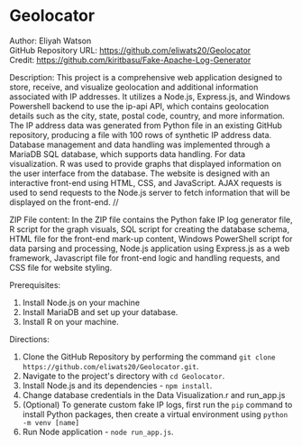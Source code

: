 # Geolocator

Author: Eliyah Watson \
GitHub Repository URL: https://github.com/eliwats20/Geolocator \
Credit: https://github.com/kiritbasu/Fake-Apache-Log-Generator

Description: This project is a comprehensive web application designed to store, receive, and visualize geolocation and additional information associated with IP addresses. It utilizes a Node.js, Express.js, and Windows Powershell backend to use the ip-api API, which contains geolocation details such as the city, state, postal code, country, and more information. The IP address data was generated from Python file in an existing GitHub repository, producing a file with 100 rows of synthetic IP address data. Database management and data handling was implemented through a MariaDB SQL database, which supports data handling. For data visualization. R was used to provide graphs that displayed information on the user interface from the database. The website is designed with an interactive front-end using HTML, CSS, and JavaScript. AJAX requests is used to send requests to the Node.js server to fetch information that will be displayed on the front-end.
//

ZIP File content:
In the ZIP file contains the Python fake IP log generator file, R script for the graph visuals, SQL script for creating the database schema, HTML file for the front-end mark-up content, Windows PowerShell script for data parsing and processing, Node.js application using Express.js as a web framework, Javascript file for front-end logic and handling requests, and CSS file for website styling.

Prerequisites:

1. Install Node.js on your machine
2. Install MariaDB and set up your database.
3. Install R on your machine.

Directions:

1. Clone the GitHub Repository by performing the command `git clone https://github.com/eliwats20/Geolocator.git`.
2. Navigate to the project's directory with `cd Geolocator`.
3. Install Node.js and its dependencies - `npm install`.
4. Change database credentials in the Data Visualization.r and run_app.js
5. (Optional) To generate custom fake IP logs, first run the `pip` command to install Python packages, then create a virtual environment using `python -m venv [name]`
6. Run Node application - `node run_app.js`.
